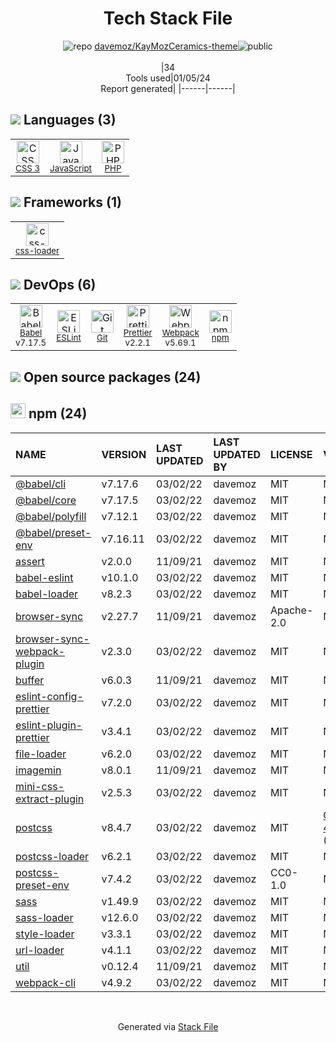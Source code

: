 <!--
&lt;--- Readme.md Snippet without images Start ---&gt;
## Tech Stack
davemoz/KayMozCeramics-theme is built on the following main stack:

- [PHP](http://www.php.net/) – Languages
- [JavaScript](https://developer.mozilla.org/en-US/docs/Web/JavaScript) – Languages
- [Webpack](http://webpack.js.org) – JS Build Tools / JS Task Runners
- [Babel](http://babeljs.io/) – JavaScript Compilers
- [ESLint](http://eslint.org/) – Code Review
- [Prettier](https://prettier.io/) – Code Review
- [css-loader](https://github.com/webpack-contrib/css-loader) – CSS Pre-processors / Extensions

Full tech stack [here](/techstack.md)

&lt;--- Readme.md Snippet without images End ---&gt;

&lt;--- Readme.md Snippet with images Start ---&gt;
## Tech Stack
davemoz/KayMozCeramics-theme is built on the following main stack:

- <img width='25' height='25' src='https://img.stackshare.io/service/991/hwUcGZ41_400x400.jpg' alt='PHP'/> [PHP](http://www.php.net/) – Languages
- <img width='25' height='25' src='https://img.stackshare.io/service/1209/javascript.jpeg' alt='JavaScript'/> [JavaScript](https://developer.mozilla.org/en-US/docs/Web/JavaScript) – Languages
- <img width='25' height='25' src='https://img.stackshare.io/service/1682/IMG_4636.PNG' alt='Webpack'/> [Webpack](http://webpack.js.org) – JS Build Tools / JS Task Runners
- <img width='25' height='25' src='https://img.stackshare.io/service/2739/-1wfGjNw.png' alt='Babel'/> [Babel](http://babeljs.io/) – JavaScript Compilers
- <img width='25' height='25' src='https://img.stackshare.io/service/3337/Q4L7Jncy.jpg' alt='ESLint'/> [ESLint](http://eslint.org/) – Code Review
- <img width='25' height='25' src='https://img.stackshare.io/service/7035/default_66f265943abed56bcdbfca1c866a4261b1fbb063.jpg' alt='Prettier'/> [Prettier](https://prettier.io/) – Code Review
- <img width='25' height='25' src='https://img.stackshare.io/service/8074/default_d2b16fd6997fb2e164de645a34f9b8d5a880d999.png' alt='css-loader'/> [css-loader](https://github.com/webpack-contrib/css-loader) – CSS Pre-processors / Extensions

Full tech stack [here](/techstack.md)

&lt;--- Readme.md Snippet with images End ---&gt;
-->
<div align="center">

# Tech Stack File
![](https://img.stackshare.io/repo.svg "repo") [davemoz/KayMozCeramics-theme](https://github.com/davemoz/KayMozCeramics-theme)![](https://img.stackshare.io/public_badge.svg "public")
<br/><br/>
|34<br/>Tools used|01/05/24 <br/>Report generated|
|------|------|
</div>

## <img src='https://img.stackshare.io/languages.svg'/> Languages (3)
<table><tr>
  <td align='center'>
  <img width='36' height='36' src='https://img.stackshare.io/service/6727/css.png' alt='CSS 3'>
  <br>
  <sub><a href="https://developer.mozilla.org/en-US/docs/Web/CSS/CSS3">CSS 3</a></sub>
  <br>
  <sub></sub>
</td>

<td align='center'>
  <img width='36' height='36' src='https://img.stackshare.io/service/1209/javascript.jpeg' alt='JavaScript'>
  <br>
  <sub><a href="https://developer.mozilla.org/en-US/docs/Web/JavaScript">JavaScript</a></sub>
  <br>
  <sub></sub>
</td>

<td align='center'>
  <img width='36' height='36' src='https://img.stackshare.io/service/991/hwUcGZ41_400x400.jpg' alt='PHP'>
  <br>
  <sub><a href="http://www.php.net/">PHP</a></sub>
  <br>
  <sub></sub>
</td>

</tr>
</table>

## <img src='https://img.stackshare.io/frameworks.svg'/> Frameworks (1)
<table><tr>
  <td align='center'>
  <img width='36' height='36' src='https://img.stackshare.io/service/8074/default_d2b16fd6997fb2e164de645a34f9b8d5a880d999.png' alt='css-loader'>
  <br>
  <sub><a href="https://github.com/webpack-contrib/css-loader">css-loader</a></sub>
  <br>
  <sub></sub>
</td>

</tr>
</table>

## <img src='https://img.stackshare.io/devops.svg'/> DevOps (6)
<table><tr>
  <td align='center'>
  <img width='36' height='36' src='https://img.stackshare.io/service/2739/-1wfGjNw.png' alt='Babel'>
  <br>
  <sub><a href="http://babeljs.io/">Babel</a></sub>
  <br>
  <sub>v7.17.5</sub>
</td>

<td align='center'>
  <img width='36' height='36' src='https://img.stackshare.io/service/3337/Q4L7Jncy.jpg' alt='ESLint'>
  <br>
  <sub><a href="http://eslint.org/">ESLint</a></sub>
  <br>
  <sub></sub>
</td>

<td align='center'>
  <img width='36' height='36' src='https://img.stackshare.io/service/1046/git.png' alt='Git'>
  <br>
  <sub><a href="http://git-scm.com/">Git</a></sub>
  <br>
  <sub></sub>
</td>

<td align='center'>
  <img width='36' height='36' src='https://img.stackshare.io/service/7035/default_66f265943abed56bcdbfca1c866a4261b1fbb063.jpg' alt='Prettier'>
  <br>
  <sub><a href="https://prettier.io/">Prettier</a></sub>
  <br>
  <sub>v2.2.1</sub>
</td>

<td align='center'>
  <img width='36' height='36' src='https://img.stackshare.io/service/1682/IMG_4636.PNG' alt='Webpack'>
  <br>
  <sub><a href="http://webpack.js.org">Webpack</a></sub>
  <br>
  <sub>v5.69.1</sub>
</td>

<td align='center'>
  <img width='36' height='36' src='https://img.stackshare.io/service/1120/lejvzrnlpb308aftn31u.png' alt='npm'>
  <br>
  <sub><a href="https://www.npmjs.com/">npm</a></sub>
  <br>
  <sub></sub>
</td>

</tr>
</table>


## <img src='https://img.stackshare.io/group.svg' /> Open source packages (24)</h2>

## <img width='24' height='24' src='https://img.stackshare.io/service/1120/lejvzrnlpb308aftn31u.png'/> npm (24)

|NAME|VERSION|LAST UPDATED|LAST UPDATED BY|LICENSE|VULNERABILITIES|
|:------|:------|:------|:------|:------|:------|
|[@babel/cli](https://www.npmjs.com/@babel/cli)|v7.17.6|03/02/22|davemoz |MIT|N/A|
|[@babel/core](https://www.npmjs.com/@babel/core)|v7.17.5|03/02/22|davemoz |MIT|N/A|
|[@babel/polyfill](https://www.npmjs.com/@babel/polyfill)|v7.12.1|03/02/22|davemoz |MIT|N/A|
|[@babel/preset-env](https://www.npmjs.com/@babel/preset-env)|v7.16.11|03/02/22|davemoz |MIT|N/A|
|[assert](https://www.npmjs.com/assert)|v2.0.0|11/09/21|davemoz |MIT|N/A|
|[babel-eslint](https://www.npmjs.com/babel-eslint)|v10.1.0|03/02/22|davemoz |MIT|N/A|
|[babel-loader](https://www.npmjs.com/babel-loader)|v8.2.3|03/02/22|davemoz |MIT|N/A|
|[browser-sync](https://www.npmjs.com/browser-sync)|v2.27.7|11/09/21|davemoz |Apache-2.0|N/A|
|[browser-sync-webpack-plugin](https://www.npmjs.com/browser-sync-webpack-plugin)|v2.3.0|03/02/22|davemoz |MIT|N/A|
|[buffer](https://www.npmjs.com/buffer)|v6.0.3|11/09/21|davemoz |MIT|N/A|
|[eslint-config-prettier](https://www.npmjs.com/eslint-config-prettier)|v7.2.0|03/02/22|davemoz |MIT|N/A|
|[eslint-plugin-prettier](https://www.npmjs.com/eslint-plugin-prettier)|v3.4.1|03/02/22|davemoz |MIT|N/A|
|[file-loader](https://www.npmjs.com/file-loader)|v6.2.0|03/02/22|davemoz |MIT|N/A|
|[imagemin](https://www.npmjs.com/imagemin)|v8.0.1|11/09/21|davemoz |MIT|N/A|
|[mini-css-extract-plugin](https://www.npmjs.com/mini-css-extract-plugin)|v2.5.3|03/02/22|davemoz |MIT|N/A|
|[postcss](https://www.npmjs.com/postcss)|v8.4.7|03/02/22|davemoz |MIT|[CVE-2023-44270](https://github.com/advisories/GHSA-7fh5-64p2-3v2j) (Moderate)|
|[postcss-loader](https://www.npmjs.com/postcss-loader)|v6.2.1|03/02/22|davemoz |MIT|N/A|
|[postcss-preset-env](https://www.npmjs.com/postcss-preset-env)|v7.4.2|03/02/22|davemoz |CC0-1.0|N/A|
|[sass](https://www.npmjs.com/sass)|v1.49.9|03/02/22|davemoz |MIT|N/A|
|[sass-loader](https://www.npmjs.com/sass-loader)|v12.6.0|03/02/22|davemoz |MIT|N/A|
|[style-loader](https://www.npmjs.com/style-loader)|v3.3.1|03/02/22|davemoz |MIT|N/A|
|[url-loader](https://www.npmjs.com/url-loader)|v4.1.1|03/02/22|davemoz |MIT|N/A|
|[util](https://www.npmjs.com/util)|v0.12.4|11/09/21|davemoz |MIT|N/A|
|[webpack-cli](https://www.npmjs.com/webpack-cli)|v4.9.2|03/02/22|davemoz |MIT|N/A|

<br/>
<div align='center'>

Generated via [Stack File](https://github.com/marketplace/stack-file)
